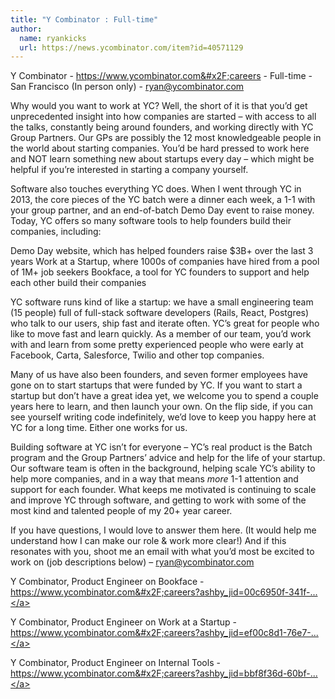 ```yaml
---
title: "Y Combinator : Full-time"
author:
  name: ryankicks
  url: https://news.ycombinator.com/item?id=40571129
---
```

Y Combinator - <a href="https:&#x2F;&#x2F;www.ycombinator.com&#x2F;careers">https:&#x2F;&#x2F;www.ycombinator.com&#x2F;careers</a> - Full-time - San Francisco (In person only) - ryan@ycombinator.com

Why would you want to work at YC? Well, the short of it is that you’d get unprecedented insight into how companies are started – with access to all the talks, constantly being around founders, and working directly with YC Group Partners. Our GPs are possibly the 12 most knowledgeable people in the world about starting companies. You’d be hard pressed to work here and NOT learn something new about startups every day – which might be helpful if you’re interested in starting a company yourself.

Software also touches everything YC does. When I went through YC in 2013, the core pieces of the YC batch were a dinner each week, a 1-1 with your group partner, and an end-of-batch Demo Day event to raise money. Today, YC offers so many software tools to help founders build their companies, including:

Demo Day website, which has helped founders raise $3B+ over the last 3 years
Work at a Startup, where 1000s of companies have hired from a pool of 1M+ job seekers
Bookface, a tool for YC founders to support and help each other build their companies

YC software runs kind of like a startup: we have a small engineering team (15 people) full of full-stack software developers (Rails, React, Postgres) who talk to our users, ship fast and iterate often. YC’s great for people who like to move fast and learn quickly. As a member of our team, you’d work with and learn from some pretty experienced people who were early at Facebook, Carta, Salesforce, Twilio and other top companies.

Many of us have also been founders, and seven former employees have gone on to start startups that were funded by YC. If you want to start a startup but don’t have a great idea yet, we welcome you to spend a couple years here to learn, and then launch your own. On the flip side, if you can see yourself writing code indefinitely, we’d love to keep you happy here at YC for a long time. Either one works for us.

Building software at YC isn’t for everyone – YC’s real product is the Batch program and the Group Partners’ advice and help for the life of your startup. Our software team is often in the background, helping scale YC’s ability to help more companies, and in a way that means <i>more</i> 1-1 attention and support for each founder. What keeps me motivated is continuing to scale and improve YC through software, and getting to work with some of the most kind and talented people of my 20+ year career.

If you have questions, I would love to answer them here. (It would help me understand how I can make our role &amp; work more clear!) And if this resonates with you, shoot me an email with what you’d most be excited to work on (job descriptions below) – ryan@ycombinator.com

Y Combinator, Product Engineer on Bookface - <a href="https:&#x2F;&#x2F;www.ycombinator.com&#x2F;careers?ashby_jid=00c6950f-341f-4924-a456-ea32c9d5601d">https:&#x2F;&#x2F;www.ycombinator.com&#x2F;careers?ashby_jid=00c6950f-341f-...</a>

Y Combinator, Product Engineer on Work at a Startup - <a href="https:&#x2F;&#x2F;www.ycombinator.com&#x2F;careers?ashby_jid=ef00c8d1-76e7-4cc3-82fe-7cc3e4679652">https:&#x2F;&#x2F;www.ycombinator.com&#x2F;careers?ashby_jid=ef00c8d1-76e7-...</a>

Y Combinator, Product Engineer on Internal Tools - <a href="https:&#x2F;&#x2F;www.ycombinator.com&#x2F;careers?ashby_jid=bbf8f36d-60bf-4168-b2b8-fac91bc4534c">https:&#x2F;&#x2F;www.ycombinator.com&#x2F;careers?ashby_jid=bbf8f36d-60bf-...</a>
